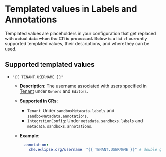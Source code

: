 # Templated values in Labels and Annotations

Templated values are placeholders in your configuration that get replaced with actual data when the CR is processed. Below is a list of currently supported templated values, their descriptions, and where they can be used.

## Supported templated values

- `"{{ TENANT.USERNAME }}"`
    - **Description**: The username associated with users specified in [Tenant](../tutorials/tenant/create-tenant.md) under `Owners` and `Editors`.
    - **Supported in CRs**:
        - `Tenant`: Under `sandboxMetadata.labels` and `sandboxMetadata.annotations`.
        - `IntegrationConfig`: Under `metadata.sandboxs.labels` and `metadata.sandboxs.annotations`.
    - **Example**:

      ```yaml
        annotation:
          che.eclipse.org/username: "{{ TENANT.USERNAME }}" # double quotes are required
      ```
